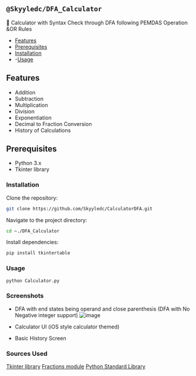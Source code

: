 ## `@Skyyledc/DFA_Calculator`
🤖 Calculator with Syntax Check through DFA following PEMDAS Operation &OR Rules

- [Features](#features)
- [Prerequisites](#prerequisites)
- [Installation](#installation)
- -[Usage](#usage)

## Features

- Addition
- Subtraction
- Multiplication
- Division
- Exponentiation
- Decimal to Fraction Conversion
- History of Calculations

## Prerequisites

- Python 3.x
- Tkinter library

### Installation

Clone the repository:
```bash
git clone https://github.com/Skyyledc/CalculatorDFA.git
```
Navigate to the project directory:
```bash
cd ~./DFA_Calculator
```
Install dependencies:
```bash
pip install tkintertable
```

### Usage
```bash
python Calculator.py
```

### Screenshots

- DFA with end states being operand and close parenthesis (DFA with No Negative integer support)
![image](https://github.com/Skyyledc/CalculatorDFA/assets/123300731/b34fa3a2-5779-4a3c-9d5d-e668854f4aad)

- Calculator UI (iOS style calculator themed)

- Basic History Screen

### Sources Used
[Tkinter library](https://docs.python.org/3/library/tkinter.html)
[Fractions module](https://docs.python.org/3/library/fractions.html)
[Python Standard Library](https://docs.python.org/3/library/)


